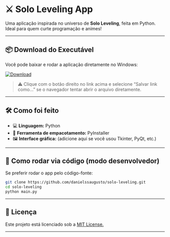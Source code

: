 # ⚔️ Solo Leveling App

Uma aplicação inspirada no universo de **Solo Leveling**, feita em Python.  
Ideal para quem curte programação e animes!

---

## 📦 Download do Executável

Você pode baixar e rodar a aplicação diretamente no Windows:

[![Download](https://img.shields.io/badge/Download-.exe-blue)](https://github.com/danielssaugusto/solo-leveling/blob/main/dist/main.exe)

> ⚠️ Clique com o botão direito no link acima e selecione “Salvar link como...” se o navegador tentar abrir o arquivo diretamente.

---

## 🛠️ Como foi feito

- 💻 **Linguagem:** Python  
- 🧰 **Ferramenta de empacotamento:** PyInstaller  
- 🖼️ **Interface gráfica:** (adicione aqui se você usou Tkinter, PyQt, etc.)

---

## 🚀 Como rodar via código (modo desenvolvedor)

Se preferir rodar o app pelo código-fonte:

```bash
git clone https://github.com/danielssaugusto/solo-leveling.git
cd solo-leveling
python main.py
```

---

## 📜 Licença
Este projeto está licenciado sob a [MIT License.](https://chatgpt.com/c/686e5a5f-a8d4-8013-8ccb-f9b14df2e5a6)


---
